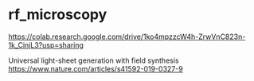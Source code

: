 # rf_microscopy

https://colab.research.google.com/drive/1ko4mpzzcW4h-ZrwVnC823n-1k_CinjL3?usp=sharing

Universal light-sheet generation with field synthesis
https://www.nature.com/articles/s41592-019-0327-9
